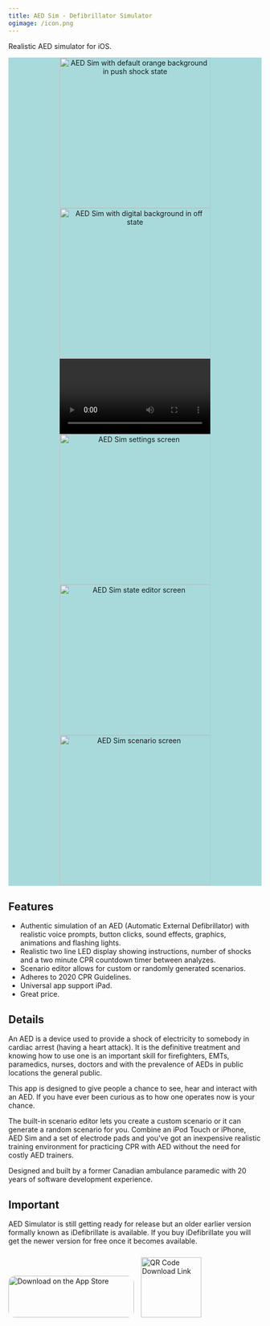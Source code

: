 ```yaml
---
title: AED Sim - Defibrillator Simulator
ogimage: /icon.png
---
```


Realistic AED simulator for iOS.

<div style="text-align:center; background: #A8DADC">
<img alt="AED Sim with default orange background in push shock state" src="screenshots/1.jpg" width="300">
<img alt="AED Sim with digital background in off state" src="screenshots/2.jpg" width="300">
<video style="display:inline" controls="" alt="Demo of AED Sim" src="screenshots/6.mp4" width="300"></video>
<img alt="AED Sim settings screen" src="screenshots/3.jpg" width="300">
<img alt="AED Sim state editor screen" src="screenshots/4.jpg" width="300">
<img alt="AED Sim scenario screen" src="screenshots/5.jpg" width="300">
</div>

## Features

- Authentic simulation of an AED (Automatic External Defibrillator) with realistic voice prompts, button clicks, sound effects, graphics, animations and flashing lights.
- Realistic two line LED display showing instructions, number of shocks and a two minute CPR countdown timer between analyzes.
- Scenario editor allows for custom or randomly generated scenarios.
- Adheres to 2020 CPR Guidelines.
- Universal app support iPad.
- Great price.

## Details

An AED is a device used to provide a shock of electricity to somebody in cardiac arrest (having a heart attack). It is the definitive treatment and knowing how to use one is an important skill for firefighters, EMTs, paramedics, nurses, doctors and with the prevalence of AEDs in public locations the general public.

This app is designed to give people a chance to see, hear and interact with an AED. If you have ever been curious as to how one operates now is your chance.

The built-in scenario editor lets you create a custom scenario or it can generate a random scenario for you. Combine an iPod Touch or iPhone, AED Sim and a set of electrode pads and you've got an inexpensive realistic training environment for practicing CPR with AED without the need for costly AED trainers.

Designed and built by a former Canadian ambulance paramedic with 20 years of software development experience.

## Important

AED Simulator is still getting ready for release but an older earlier version formally known as iDefibrillate is available. If you buy iDefibrillate you will get the newer version for free once it becomes available.

<div>
<a href="https://apps.apple.com/us/app/idefibrillate-aed-simulator/id359990739?itsct=apps_box_badge&amp;itscg=30200" style="overflow: hidden; border-radius: 13px; width: 250px; height: 83px;"><img src="https://tools.applemediaservices.com/api/badges/download-on-the-app-store/black/en-us?size=250x83&amp;releaseDate=1412812800" alt="Download on the App Store" style="border-radius: 13px; width: 250px; height: 83px;"></a>

<img style="padding:10px; width: 120px; height: 120px" alt="QR Code Download Link" src="https://tools-qr-production.s3.amazonaws.com/output/apple-toolbox/258db9b681d90a1715dbafa4a3305746/b7142da490218d87c633123f4d5dfd92.png">
</div>
